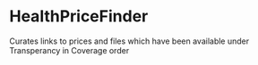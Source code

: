 # HealthPriceFinder
Curates links to prices and files which have been available under Transperancy in Coverage order
